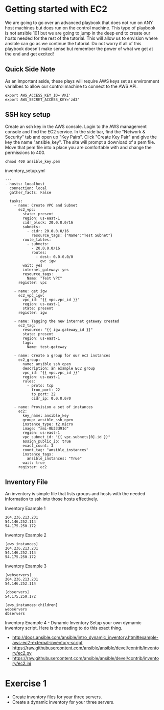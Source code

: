 Getting started with EC2
===

We are going to go over an advanced playbook that does not run on ANY host machines but does run on the control machine. This type of playbook is not ansible 101 but we are going to jump in the deep end to create our hosts needed for the rest of the tutorial. This will allow us to envision where ansible can go as we continue the tutorial. Do not worry if all of this playbook doesn't make sense but remember the power of what we get at the end and get excited!

Quick Side Note
---
As an important aside, these plays will require AWS keys set as environment varialbes to allow our control machine to connect to the AWS API.

```
export AWS_ACCESS_KEY_ID='AKI'
export AWS_SECRET_ACCESS_KEY='zd3'
```

SSH key setup
---
Create an ssh key in the AWS console. Login to the AWS management console and find the EC2 service. In the side bar, find the "Network & Security" tab and open up "Key Pairs". Click "Create Key Pair" and give the key the name "ansible_key". The site will prompt a download of a pem file. Move that pem file into a place you are comfortable with and change the permissions to 400.

```
chmod 400 ansible_key.pem
```

inventory_setup.yml
```
---
- hosts: localhost
  connection: local
  gather_facts: False

  tasks:
    - name: Create VPC and Subnet
      ec2_vpc:
        state: present
        region: us-east-1
        cidr_block: 20.0.0.0/16
        subnets:
          - cidr: 20.0.0.0/16
            resource_tags: {"Name":"Test Subnet"}
        route_tables:
          - subnets:
            - 20.0.0.0/16
            routes:
              - dest: 0.0.0.0/0
                gw: igw
        wait: yes
        internet_gateway: yes
        resource_tags:
          Name: "Test VPC"
      register: vpc

    - name: get igw
      ec2_vpc_igw:
        vpc_id: "{{ vpc.vpc_id }}"
        region: us-east-1
        state: present
      register: igw

    - name: Tagging the new internet gateway created
      ec2_tag:
        resource: "{{ igw.gateway_id }}"
        state: present
        region: us-east-1
        tags:
          Name: test-gateway

    - name: Create a group for our ec2 instances
      ec2_group:
        name: ansible_ssh_open
        description: an example EC2 group
        vpc_id: "{{ vpc.vpc_id }}"
        region: us-east-1
        rules:
          - proto: tcp
            from_port: 22
            to_port: 22
            cidr_ip: 0.0.0.0/0

    - name: Provision a set of instances
      ec2:
        key_name: ansible_key
        group: ansible_ssh_open 
        instance_type: t2.micro
        image: "ami-0b33d91d"
        region: us-east-1
        vpc_subnet_id: "{{ vpc.subnets[0].id }}"
        assign_public_ip: true
        exact_count: 3
        count_tag: "ansible_instances"
        instance_tags:
          ansible_instances: "True"
        wait: true
      register: ec2
```


Inventory File
---

An inventory is simple file that lists groups and hosts with the needed information to ssh into those hosts effectively.


Inventory Example 1
```
204.236.213.231
54.146.252.114
54.175.250.172
```

Inventory Example 2
```
[aws_instances]
204.236.213.231
54.146.252.114
54.175.250.172
```

Inventory Example 3
```
[webservers]
204.236.213.231
54.146.252.114

[dbservers]
54.175.250.172

[aws_instances:children]
webservers
dbservers
```

Inventory Example 4 - Dynamic Inventory
Setup your own dymamic inventory script. Here is the reading to do this exact thing.

* http://docs.ansible.com/ansible/intro_dynamic_inventory.html#example-aws-ec2-external-inventory-script
* https://raw.githubusercontent.com/ansible/ansible/devel/contrib/inventory/ec2.py
* https://raw.githubusercontent.com/ansible/ansible/devel/contrib/inventory/ec2.ini


Exercise 1
===

* Create inventory files for your three servers.
* Create a dynamic inventory for your three servers.

